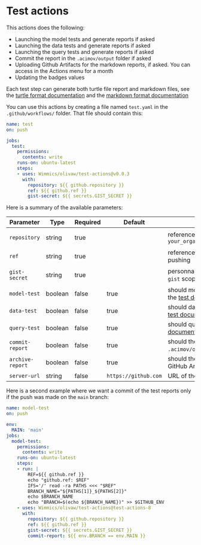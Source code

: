# Test actions

This actions does the following:

* Launching the model tests and generate reports if asked
* Launching the data tests and generate reports if asked
* Launching the query tests and generate reports if asked
* Commit the report in the `.acimov/output` folder if asked
* Uploading Github Artifacts for the markdown reports, if asked. You can access in the Actions menu for a month
* Updating the badges values

Each test step can generate both turtle file report and markdown files, see the [turtle format documentation](../docs/tests.md#11-turtle-format) and the [markdown format documentation](../docs/tests.md#12-markdown-format)

You can use this actions by creating a file named `test.yaml` in the `.github/workflows/` folder. That file should contain this:

```yaml
name: test
on: push

jobs:
  test:
    permissions:
      contents: write
    runs-on: ubuntu-latest
    steps:
    - uses: Wimmics/olivaw/test-actions@v0.0.3
      with:
        repository: ${{ github.repository }}
        ref: ${{ github.ref }}
        gist-secret: ${{ secrets.GIST_SECRET }}
```

Here is a summary of the available parameters:

|Parameter|Type|Required|Default|Description|Example|
|---------|----|--------|-------|-----------|-------|
|`repository`|string|true||reference to your repository like `your_organization/your_repository`|`${{ github.repository }}`|
|`ref`|string|true||reference to which branch you are pushing|`${{ github.ref }}`|
|`gist-secret`|string|true||personnal access token with the `gist` scope to update the gist files|`${{ secrets.GIST_SECRET }}`|
|`model-test`|boolean|false|true|should model tests be run, check the [test documentation](../docs/tests.md#21-model-tests)|true|
|`data-test`|boolean|false|true|should data tests be run, check the [test documentation](../docs/tests.md#22-data-tests)|true|
|`query-test`|boolean|false|true|should query tests be run[test documentation](../docs/tests.md#23-query-tests)|true|
|`commit-report`|boolean|false|true|should the reports be pushed in `.acimov/output` folder|true|
|`archive-report`|boolean|false|true|should the reports be uploaded as GitHub Artifacts in `Actions` menu|true|
|`server-url`|string|false|`https://github.com`|URL of the server|`https://github.com`|

Here is a second example where we want a commit of the test reports only if the push was made on the `main` branch:

```yaml
name: model-test
on: push

env:
  MAIN: 'main'
jobs:
  model-test:
    permissions:
      contents: write
    runs-on: ubuntu-latest
    steps:
    - run: |
        REF=${{ github.ref }}
        echo "github.ref: $REF"
        IFS='/' read -ra PATHS <<< "$REF"
        BRANCH_NAME="${PATHS[1]}_${PATHS[2]}"
        echo $BRANCH_NAME
        echo "BRANCH=$(echo ${BRANCH_NAME})" >> $GITHUB_ENV
    - uses: Wimmics/olivaw/test-actions@test-actions-8
      with:
        repository: ${{ github.repository }}
        ref: ${{ github.ref }}
        gist-secret: ${{ secrets.GIST_SECRET }}
        commit-report: ${{ env.BRANCH == env.MAIN }}
```